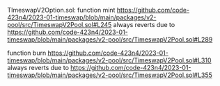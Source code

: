 TImeswapV2Option.sol:
function mint https://github.com/code-423n4/2023-01-timeswap/blob/main/packages/v2-pool/src/TimeswapV2Pool.sol#L245 
always reverts due to https://github.com/code-423n4/2023-01-timeswap/blob/main/packages/v2-pool/src/TimeswapV2Pool.sol#L289

function burn https://github.com/code-423n4/2023-01-timeswap/blob/main/packages/v2-pool/src/TimeswapV2Pool.sol#L310
always reverts due to https://github.com/code-423n4/2023-01-timeswap/blob/main/packages/v2-pool/src/TimeswapV2Pool.sol#L355